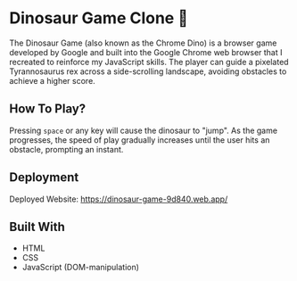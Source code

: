 # Dinosaur Game Clone 🦖

The Dinosaur Game (also known as the Chrome Dino) is a browser game developed by Google and built into the Google Chrome web browser that I recreated to reinforce my JavaScript skills. The player can guide a pixelated Tyrannosaurus rex across a side-scrolling landscape, avoiding obstacles to achieve a higher score.

## How To Play?

Pressing `space` or any key will cause the dinosaur to "jump". As the game progresses, the speed of play gradually increases until the user hits an obstacle, prompting an instant.


## Deployment

Deployed Website: https://dinosaur-game-9d840.web.app/

## Built With

* HTML
* CSS
* JavaScript (DOM-manipulation)

